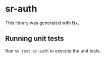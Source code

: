 # sr-auth

This library was generated with [Nx](https://nx.dev).

## Running unit tests

Run `nx test sr-auth` to execute the unit tests.

